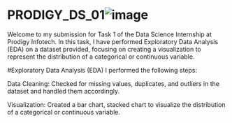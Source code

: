 # PRODIGY_DS_01![image](https://github.com/user-attachments/assets/adcd7cdd-2f73-4d54-8308-b02b200155de)
Welcome to my submission for Task 1 of the Data Science Internship at Prodigy Infotech. In this task, I have performed Exploratory Data Analysis (EDA) on a dataset provided, focusing on creating a visualization to represent the distribution of a categorical or continuous variable.

#Exploratory Data Analysis (EDA)
 I performed the following steps:

Data Cleaning: Checked for missing values, duplicates, and outliers in the dataset and handled them accordingly.

Visualization: Created a bar chart, stacked chart to visualize the distribution of a categorical or continuous variable.

